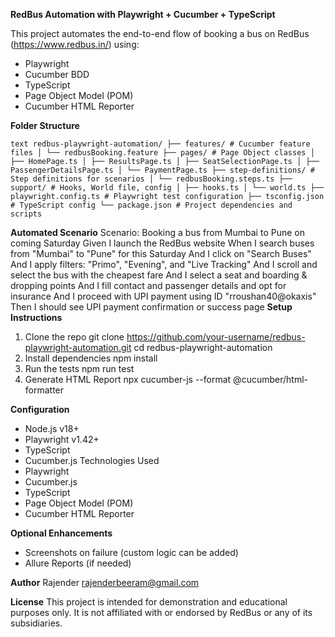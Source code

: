 **RedBus Automation with Playwright + Cucumber + TypeScript**

This project automates the end-to-end flow of booking a bus on RedBus (https://www.redbus.in/) using:
- Playwright
- Cucumber BDD
- TypeScript
- Page Object Model (POM)
- Cucumber HTML Reporter

**Folder Structure**

```text redbus-playwright-automation/ ├── features/ # Cucumber feature files │ └── redbusBooking.feature ├── pages/ # Page Object classes │ ├── HomePage.ts │ ├── ResultsPage.ts │ ├── SeatSelectionPage.ts │ ├── PassengerDetailsPage.ts │ └── PaymentPage.ts ├── step-definitions/ # Step definitions for scenarios │ └── redbusBooking.steps.ts ├── support/ # Hooks, World file, config │ ├── hooks.ts │ └── world.ts ├── playwright.config.ts # Playwright test configuration ├── tsconfig.json # TypeScript config └── package.json # Project dependencies and scripts ```


**Automated Scenario**
Scenario: Booking a bus from Mumbai to Pune on coming Saturday
 Given I launch the RedBus website
 When I search buses from "Mumbai" to "Pune" for this Saturday
 And I click on "Search Buses"
 And I apply filters: "Primo", "Evening", and "Live Tracking"
 And I scroll and select the bus with the cheapest fare
 And I select a seat and boarding & dropping points
 And I fill contact and passenger details and opt for insurance
 And I proceed with UPI payment using ID "rroushan40@okaxis"
 Then I should see UPI payment confirmation or success page
**Setup Instructions**
1. Clone the repo
 git clone https://github.com/your-username/redbus-playwright-automation.git
 cd redbus-playwright-automation
2. Install dependencies
 npm install
3. Run the tests
 npm run test
4. Generate HTML Report
 npx cucumber-js --format @cucumber/html-formatter

**Configuration**
- Node.js v18+
- Playwright v1.42+
- TypeScript
- Cucumber.js
Technologies Used
- Playwright
- Cucumber.js
- TypeScript
- Page Object Model (POM)
- Cucumber HTML Reporter

**Optional Enhancements**
- Screenshots on failure (custom logic can be added)
- Allure Reports (if needed)

**Author**
Rajender
rajenderbeeram@gmail.com

**License**
This project is intended for demonstration and educational purposes only.
It is not affiliated with or endorsed by RedBus or any of its subsidiaries.
